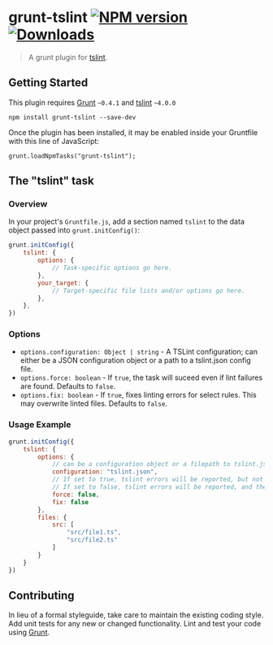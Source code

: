 # grunt-tslint [![NPM version](https://badge.fury.io/js/grunt-tslint.svg)](https://www.npmjs.com/package/grunt-tslint) [![Downloads](http://img.shields.io/npm/dm/grunt-tslint.svg)](https://npmjs.org/package/grunt-tslint)

> A grunt plugin for [tslint](https://github.com/palantir/tslint).

## Getting Started

This plugin requires [Grunt](http://gruntjs.com/) `~0.4.1` and [tslint](https://github.com/palantir/tslint) `~4.0.0`

```
npm install grunt-tslint --save-dev
```

Once the plugin has been installed, it may be enabled inside your Gruntfile with this line of JavaScript:

```
grunt.loadNpmTasks("grunt-tslint");
```

## The "tslint" task

### Overview

In your project's `Gruntfile.js`, add a section named `tslint` to the data object passed into `grunt.initConfig()`:

```js
grunt.initConfig({
    tslint: {
        options: {
            // Task-specific options go here.
        },
        your_target: {
            // Target-specific file lists and/or options go here.
        },
    },
})
```

### Options

* `options.configuration: Object | string` - A TSLint configuration; can either be a JSON configuration object or a path to a tslint.json config file.
* `options.force: boolean` - If `true`, the task will suceed even if lint failures are found. Defaults to `false`.
* `options.fix: boolean` - If `true`, fixes linting errors for select rules. This may overwrite linted files. Defaults to `false`.

### Usage Example

```js
grunt.initConfig({
    tslint: {
        options: {
            // can be a configuration object or a filepath to tslint.json
            configuration: "tslint.json",
            // If set to true, tslint errors will be reported, but not fail the task
            // If set to false, tslint errors will be reported, and the task will fail
            force: false,
            fix: false
        },
        files: {
            src: [
                "src/file1.ts",
                "src/file2.ts"
            ]
        }
    }
})
```

## Contributing

In lieu of a formal styleguide, take care to maintain the existing coding style.
Add unit tests for any new or changed functionality. Lint and test your code using [Grunt](http://gruntjs.com/).
